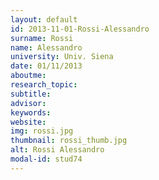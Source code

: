 ```yaml
---
layout: default 
id: 2013-11-01-Rossi-Alessandro
surname: Rossi
name: Alessandro
university: Univ. Siena
date: 01/11/2013
aboutme: 
research_topic: 
subtitle: 
advisor: 
keywords: 
website: 
img: rossi.jpg
thumbnail: rossi_thumb.jpg
alt: Rossi Alessandro
modal-id: stud74
---
```

